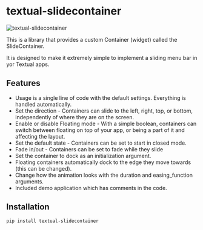 # textual-slidecontainer

![textual-slidecontainer](https://github.com/user-attachments/assets/aec1fa21-2994-40e7-9c02-e22b299b837a)

This is a library that provides a custom Container (widget) called the SlideContainer.

It is designed to make it extremely simple to implement a sliding menu bar in yor Textual apps.

## Features

- Usage is a single line of code with the default settings. Everything is handled automatically.
- Set the direction - Containers can slide to the left, right, top, or bottom, independently of where they are on the screen.
- Enable or disable Floating mode - With a simple boolean, containers can switch between floating on top of your app, or being a part of it and affecting the layout.
- Set the default state - Containers can be set to start in closed mode.
- Fade in/out - Containers can be set to fade while they slide
- Set the container to dock as an initialization argument.
- Floating containers automatically dock to the edge they move towards (this can be changed).
- Change how the animation looks with the duration and easing_function arguments.
- Included demo application which has comments in the code.

## Installation

```sh
pip install textual-slidecontainer
```
